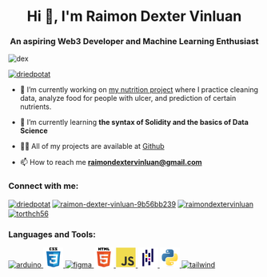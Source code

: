 <h1 align="center">Hi 👋, I'm Raimon Dexter Vinluan</h1>
<h3 align="center">An aspiring Web3 Developer and Machine Learning Enthusiast</h3>

<p align="left"> <img src="https://komarev.com/ghpvc/?username=dex&label=Profile%20views&color=0e75b6&style=flat" alt="dex" /> </p>

<p align="left"> <a href="https://twitter.com/driedpotat" target="blank"><img src="https://img.shields.io/twitter/follow/driedpotat?logo=twitter&style=for-the-badge" alt="driedpotat" /></a> </p>

- 🔭 I’m currently working on [my nutrition project](https://github.com/Dixboi/DataJourney/tree/main/Projects/Nutrition) where I practice cleaning data, analyze food for people with ulcer, and prediction of certain nutrients.

- 🌱 I’m currently learning **the syntax of Solidity and the basics of Data Science**

- 👨‍💻 All of my projects are available at [Github](https://github.com/Dixboi)

- 📫 How to reach me **raimondextervinluan@gmail.com**

<h3 align="left">Connect with me:</h3>
<p align="left">
<a href="https://twitter.com/driedpotat" target="blank"><img align="center" src="https://raw.githubusercontent.com/rahuldkjain/github-profile-readme-generator/master/src/images/icons/Social/twitter.svg" alt="driedpotat" height="30" width="40" /></a>
<a href="https://linkedin.com/in/raimon-dexter-vinluan-9b56bb239" target="blank"><img align="center" src="https://raw.githubusercontent.com/rahuldkjain/github-profile-readme-generator/master/src/images/icons/Social/linked-in-alt.svg" alt="raimon-dexter-vinluan-9b56bb239" height="30" width="40" /></a>
<a href="https://kaggle.com/raimondextervinluan" target="blank"><img align="center" src="https://raw.githubusercontent.com/rahuldkjain/github-profile-readme-generator/master/src/images/icons/Social/kaggle.svg" alt="raimondextervinluan" height="30" width="40" /></a>
<a href="https://www.hackerrank.com/torthch56" target="blank"><img align="center" src="https://raw.githubusercontent.com/rahuldkjain/github-profile-readme-generator/master/src/images/icons/Social/hackerrank.svg" alt="torthch56" height="30" width="40" /></a>
</p>

<h3 align="left">Languages and Tools:</h3>
<p align="left"> <a href="https://www.arduino.cc/" target="_blank" rel="noreferrer"> <img src="https://cdn.worldvectorlogo.com/logos/arduino-1.svg" alt="arduino" width="40" height="40"/> </a> <a href="https://www.w3schools.com/css/" target="_blank" rel="noreferrer"> <img src="https://raw.githubusercontent.com/devicons/devicon/master/icons/css3/css3-original-wordmark.svg" alt="css3" width="40" height="40"/> </a> <a href="https://www.figma.com/" target="_blank" rel="noreferrer"> <img src="https://www.vectorlogo.zone/logos/figma/figma-icon.svg" alt="figma" width="40" height="40"/> </a> <a href="https://www.w3.org/html/" target="_blank" rel="noreferrer"> <img src="https://raw.githubusercontent.com/devicons/devicon/master/icons/html5/html5-original-wordmark.svg" alt="html5" width="40" height="40"/> </a> <a href="https://developer.mozilla.org/en-US/docs/Web/JavaScript" target="_blank" rel="noreferrer"> <img src="https://raw.githubusercontent.com/devicons/devicon/master/icons/javascript/javascript-original.svg" alt="javascript" width="40" height="40"/> </a> <a href="https://pandas.pydata.org/" target="_blank" rel="noreferrer"> <img src="https://raw.githubusercontent.com/devicons/devicon/2ae2a900d2f041da66e950e4d48052658d850630/icons/pandas/pandas-original.svg" alt="pandas" width="40" height="40"/> </a> <a href="https://www.python.org" target="_blank" rel="noreferrer"> <img src="https://raw.githubusercontent.com/devicons/devicon/master/icons/python/python-original.svg" alt="python" width="40" height="40"/> </a> <a href="https://tailwindcss.com/" target="_blank" rel="noreferrer"> <img src="https://www.vectorlogo.zone/logos/tailwindcss/tailwindcss-icon.svg" alt="tailwind" width="40" height="40"/> </a> </p>
